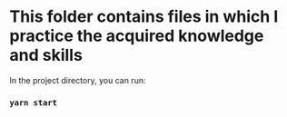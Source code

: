 # This folder contains files in which I practice the acquired knowledge and skills
In the project directory, you can run:

### `yarn start`
